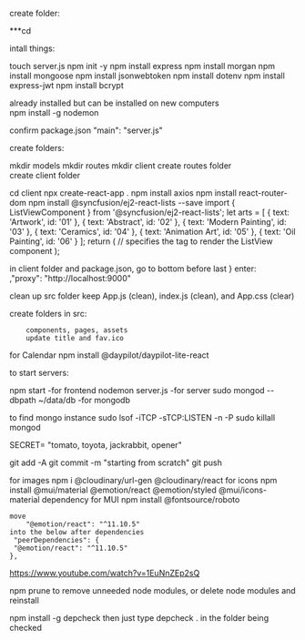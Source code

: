 create folder:

***cd <created folder>

intall things:

touch server.js
npm init -y
npm install express
npm install morgan
npm install mongoose
npm install jsonwebtoken
npm install dotenv
npm install express-jwt
npm install bcrypt




already installed but can be installed on new computers        
npm install -g nodemon

confirm package.json "main": "server.js"


create folders:

mkdir models
mkdir routes
mkdir client
create routes folder  
create client folder

cd client
npx create-react-app .
npm install axios
npm install react-router-dom
npm install @syncfusion/ej2-react-lists --save
    import { ListViewComponent } from '@syncfusion/ej2-react-lists';
        let arts = [
            { text: 'Artwork', id: '01' },
            { text: 'Abstract', id: '02' },
            { text: 'Modern Painting', id: '03' },
            { text: 'Ceramics', id: '04' },
            { text: 'Animation Art', id: '05' },
            { text: 'Oil Painting', id: '06' }
        ];
        return (
        // specifies the tag to render the ListView component
        <ListViewComponent id="list" dataSource={arts}/>);

in client folder and package.json, go to bottom before last } 
    enter:    
        ,"proxy": "http://localhost:9000"

clean up src folder
    keep App.js (clean), index.js (clean), and App.css (clear)
    
create folders in src:

        components, pages, assets
        update title and fav.ico 

for Calendar
npm install @daypilot/daypilot-lite-react




to start servers:

npm start 
    -for frontend
nodemon server.js 
    -for server
sudo mongod --dbpath ~/data/db 
    -for mongodb 




to find mongo instance
sudo lsof -iTCP -sTCP:LISTEN -n -P
sudo killall mongod    

SECRET= "tomato, toyota, jackrabbit, opener"

git add -A
git commit -m "starting from scratch"
git push


for images
    npm i @cloudinary/url-gen @cloudinary/react
for icons
    npm install @mui/material @emotion/react @emotion/styled @mui/icons-material
dependency for MUI
    npm install @fontsource/roboto


    move   
        "@emotion/react": "^11.10.5"
    into the below after dependencies
     "peerDependencies": {
     "@emotion/react": "^11.10.5"
    },

https://www.youtube.com/watch?v=1EuNnZEp2sQ


npm prune to remove unneeded node modules, or delete node modules and reinstall

npm install -g depcheck
then just type
depcheck .
in the folder being checked
